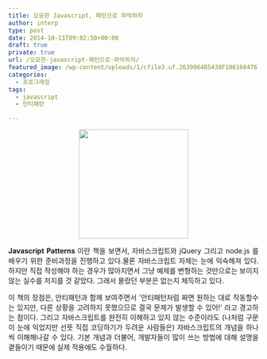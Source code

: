 ```yaml
---
title: 오묘한 Javascript, 패턴으로 파악하자
author: interp
type: post
date: 2014-10-11T09:02:50+00:00
draft: true
private: true
url: /오묘한-javascript-패턴으로-파악하자/
featured_image: /wp-content/uploads/1/cfile3.uf.2639964B5438F106160476.jpg
categories:
  - 프로그래밍
tags:
  - javascript
  - 안티패턴

---
```

<p style="clear: none; float: none; text-align: center;">
  <img src="http://interp.iwinv.net/wp-content/uploads/1/cfile3.uf.2639964B5438F106160476.jpg" class="aligncenter" width="220" height="220" filename="js_logo.jpg" filemime="image/jpeg" style="width: 220px; height: 220px;" />
</p>

<p style="text-align: justify;">
  <b>Javascript Patterns&nbsp;</b>이란 책을 보면서, 자바스크립트와 jQuery 그리고 node.js 를 배우기 위한 준비과정을 진행하고 있다.물론&nbsp;자바스크립트 자체는 눈에 익숙해져 있다. 하지만 직접 작성해야 하는 경우가 많아지면서 그냥 예제를 변형하는 것만으로는 보이지 않는 실수를 저지를 것 같았다. 그래서 몰랐던 부분은 없는지 체득하고 있다.
</p>

<p style="text-align: justify;">
  이 책의 장점은, 안티패턴과 함께 보여주면서 '안티패턴처럼 짜면 원하는 대로 작동할수는 있지만, 다른 상황을 고려하지 못했으므로 결국 문제가 발생할 수 있어!' 라고 경고하는 점이다. 그리고 자바스크립트를 완전히 이해하고 있지 않는 수준이라도 (나처럼 구문이 눈에 익었지만 선뜻 직접 코딩하기가 두려운 사람들은) 자바스크립트의 개념을 하나씩 이해해나갈 수 있다. 기본 개념과 더불어, 개발자들이 많이 쓰는 방법에 대해 설명을 곁들이기 때문에 실제 적용에도 수월하다.
</p>